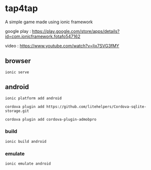 # tap4tap
A simple game made using ionic framework

google play : https://play.google.com/store/apps/details?id=com.ionicframework.fotafo547162

video : https://www.youtube.com/watch?v=Ijx7SVG3fMY

## browser
`ionic serve`

## android

`ionic platform add android`

`cordova plugin add https://github.com/litehelpers/Cordova-sqlite-storage.git`

`cordova plugin add cordova-plugin-admobpro`

### build
`ionic build android`

### emulate
`ionic emulate android`

